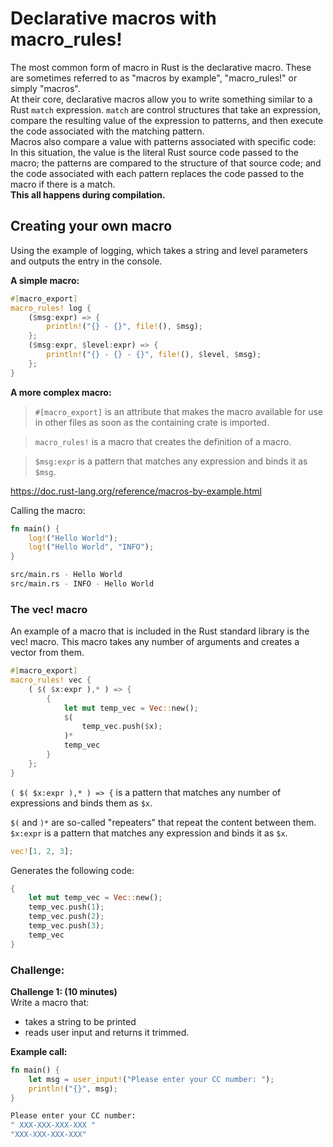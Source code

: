 # Declarative macros with macro_rules!




The most common form of macro in Rust is the declarative macro. These are sometimes referred to as "macros by example", "macro_rules!" or simply "macros".  
At their core, declarative macros allow you to write something similar to a Rust `match` expression. `match` are control structures that take an expression, compare the resulting value of the expression to patterns, and then execute the code associated with the matching pattern.  
Macros also compare a value with patterns associated with specific code: In this situation, the value is the literal Rust source code passed to the macro; the patterns are compared to the structure of that source code; and the code associated with each pattern replaces the code passed to the macro if there is a match.  
**This all happens during compilation.**




## Creating your own macro

Using the example of logging, which takes a string and level parameters and outputs the entry in the console.




**A simple macro:**

```rust
#[macro_export]
macro_rules! log {
    ($msg:expr) => {
        println!("{} - {}", file!(), $msg);
    };
    ($msg:expr, $level:expr) => {
        println!("{} - {} - {}", file!(), $level, $msg);
    };
}
```

**A more complex macro:**

> `#[macro_export]` is an attribute that makes the macro available for use in other files as soon as the containing crate is imported.

> `macro_rules!` is a macro that creates the definition of a macro.

> `$msg:expr` is a pattern that matches any expression and binds it as `$msg`.

https://doc.rust-lang.org/reference/macros-by-example.html


Calling the macro:

```rust
fn main() {
    log!("Hello World");
    log!("Hello World", "INFO");
}
````




```bash
src/main.rs - Hello World
src/main.rs - INFO - Hello World
```





### The vec! macro

An example of a macro that is included in the Rust standard library is the vec! macro. This macro takes any number of arguments and creates a vector from them.




```rust
#[macro_export]
macro_rules! vec {
    ( $( $x:expr ),* ) => {
        {
            let mut temp_vec = Vec::new();
            $(
                temp_vec.push($x);
            )*
            temp_vec
        }
    };
}
```




`( $( $x:expr ),* ) => {` is a pattern that matches any number of expressions and binds them as `$x`.




`$(` and `)*` are so-called "repeaters" that repeat the content between them.  
`$x:expr` is a pattern that matches any expression and binds it as `$x`.




```rust
vec![1, 2, 3];
```




Generates the following code:




```rust
{
    let mut temp_vec = Vec::new();
    temp_vec.push(1);
    temp_vec.push(2);
    temp_vec.push(3);
    temp_vec
}
```




### Challenge:


**Challenge 1: (10 minutes)**  
Write a macro that:
 - takes a string to be printed
 - reads user input and returns it trimmed.



**Example call:**
```rust
fn main() {
    let msg = user_input!("Please enter your CC number: ");
    println!("{}", msg);
}
```




```bash
Please enter your CC number:
" XXX-XXX-XXX-XXX "
"XXX-XXX-XXX-XXX"
```
